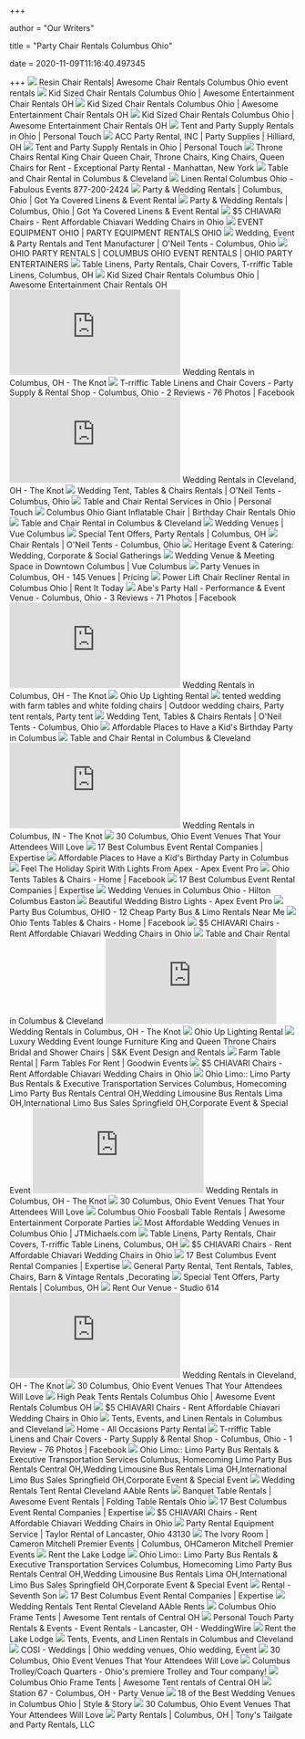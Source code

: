 +++
        
author = "Our Writers"
        
title = "Party Chair Rentals Columbus Ohio"
        
date = 2020-11-09T11:16:40.497345
        
+++
[ ![](https://static.wixstatic.com/media/339d30_d8af1d043521459fae59241d9d991eeb~mv2.jpg/v1/fill/w_1102,h_1102,al_c,q_85,usm_0.66_1.00_0.01/339d30_d8af1d043521459fae59241d9d991eeb~mv2.webp)](https://static.wixstatic.com/media/339d30_d8af1d043521459fae59241d9d991eeb~mv2.jpg/v1/fill/w_1102,h_1102,al_c,q_85,usm_0.66_1.00_0.01/339d30_d8af1d043521459fae59241d9d991eeb~mv2.webp) Resin Chair Rentals| Awesome Chair Rentals Columbus Ohio event rentals
[ ![](https://static.wixstatic.com/media/339d30_5003569bba71466bb567b865b1cb033e~mv2.jpg/v1/fill/w_931,h_466,al_c,q_85/339d30_5003569bba71466bb567b865b1cb033e~mv2.webp)](https://static.wixstatic.com/media/339d30_5003569bba71466bb567b865b1cb033e~mv2.jpg/v1/fill/w_931,h_466,al_c,q_85/339d30_5003569bba71466bb567b865b1cb033e~mv2.webp) Kid Sized Chair Rentals Columbus Ohio | Awesome Entertainment Chair Rentals  OH
[ ![](https://static.wixstatic.com/media/339d30_6934db75224e4ef6bc69a42cf3ca16de~mv2.jpg/v1/fill/w_931,h_466,al_c,q_85/339d30_6934db75224e4ef6bc69a42cf3ca16de~mv2.webp)](https://static.wixstatic.com/media/339d30_6934db75224e4ef6bc69a42cf3ca16de~mv2.jpg/v1/fill/w_931,h_466,al_c,q_85/339d30_6934db75224e4ef6bc69a42cf3ca16de~mv2.webp) Kid Sized Chair Rentals Columbus Ohio | Awesome Entertainment Chair Rentals  OH
[ ![](https://static.wixstatic.com/media/339d30_e6114c354b524ccc8cab71a03a7b89f5~mv2.jpg/v1/fill/w_470,h_442,al_c,lg_1,q_85/339d30_e6114c354b524ccc8cab71a03a7b89f5~mv2.webp)](https://static.wixstatic.com/media/339d30_e6114c354b524ccc8cab71a03a7b89f5~mv2.jpg/v1/fill/w_470,h_442,al_c,lg_1,q_85/339d30_e6114c354b524ccc8cab71a03a7b89f5~mv2.webp) Kid Sized Chair Rentals Columbus Ohio | Awesome Entertainment Chair Rentals  OH
[ ![](https://personaltouchparty.com/wp-content/uploads/interior-wedding5.jpg)](https://personaltouchparty.com/wp-content/uploads/interior-wedding5.jpg) Tent and Party Supply Rentals in Ohio | Personal Touch
[ ![](https://le-cdn.hibuwebsites.com/9381c2b26db3460aa9667afcd3adecc3/dms3rep/multi/opt/Table%2Band%2BChair%2BRental%2Bpage%2Bphoto-640w.jpg)](https://le-cdn.hibuwebsites.com/9381c2b26db3460aa9667afcd3adecc3/dms3rep/multi/opt/Table%2Band%2BChair%2BRental%2Bpage%2Bphoto-640w.jpg) ACC Party Rental, INC | Party Supplies | Hilliard, OH
[ ![](https://personaltouchparty.com/wp-content/uploads/interior-wedding6.jpg)](https://personaltouchparty.com/wp-content/uploads/interior-wedding6.jpg) Tent and Party Supply Rentals in Ohio | Personal Touch
[ ![](http://nebula.wsimg.com/2d0f3618e9cf2e880f9d269b18b4ae89?AccessKeyId=C7245BFDD59D428517FB&disposition=0&alloworigin=1)](http://nebula.wsimg.com/2d0f3618e9cf2e880f9d269b18b4ae89?AccessKeyId=C7245BFDD59D428517FB&disposition=0&alloworigin=1) Throne Chairs Rental King Chair Queen Chair, Throne Chairs, King Chairs,  Queen Chairs for Rent - Exceptional Party Rental - Manhattan, New York
[ ![](https://lirents.net/wp-content/uploads/BirchChiavariChair-585x585.jpg)](https://lirents.net/wp-content/uploads/BirchChiavariChair-585x585.jpg) Table and Chair Rental in Columbus & Cleveland
[ ![](https://www.fabulousevents.com/imgs/linen-rental-columbus-ohio.jpg)](https://www.fabulousevents.com/imgs/linen-rental-columbus-ohio.jpg) Linen Rental Columbus Ohio - Fabulous Events 877-200-2424
[ ![](https://static.wixstatic.com/media/341d98_127c7dac1b70445f80173f0b848a7c48~mv2.png/v1/fill/w_600,h_231,al_c,q_85,usm_0.66_1.00_0.01/NEW%20Website%20logo.webp)](https://static.wixstatic.com/media/341d98_127c7dac1b70445f80173f0b848a7c48~mv2.png/v1/fill/w_600,h_231,al_c,q_85,usm_0.66_1.00_0.01/NEW%20Website%20logo.webp) Party & Wedding Rentals | Columbus, Ohio | Got Ya Covered Linens & Event  Rental
[ ![](https://static.wixstatic.com/media/341d98_09ba3b7d196545bfbbac6c5b12c9133b~mv2.png/v1/fill/w_610,h_222,al_c,q_85,usm_0.66_1.00_0.01/341d98_09ba3b7d196545bfbbac6c5b12c9133b~mv2.webp)](https://static.wixstatic.com/media/341d98_09ba3b7d196545bfbbac6c5b12c9133b~mv2.png/v1/fill/w_610,h_222,al_c,q_85,usm_0.66_1.00_0.01/341d98_09ba3b7d196545bfbbac6c5b12c9133b~mv2.webp) Party & Wedding Rentals | Columbus, Ohio | Got Ya Covered Linens & Event  Rental
[ ![](https://rentweddingchairs.com/wp-content/uploads/2019/03/White-Chair-Thumbnail.jpg)](https://rentweddingchairs.com/wp-content/uploads/2019/03/White-Chair-Thumbnail.jpg) $5 CHIAVARI Chairs - Rent Affordable Chiavari Wedding Chairs in Ohio
[ ![](https://static.wixstatic.com/media/339d30_2e3c0dfc8a844ce9b367c66dab527e21~mv2.png/v1/fill/w_1510,h_1162,al_c/339d30_2e3c0dfc8a844ce9b367c66dab527e21~mv2.png)](https://static.wixstatic.com/media/339d30_2e3c0dfc8a844ce9b367c66dab527e21~mv2.png/v1/fill/w_1510,h_1162,al_c/339d30_2e3c0dfc8a844ce9b367c66dab527e21~mv2.png) EVENT EQUIPMENT OHIO | PARTY EQUIPMENT RENTALS OHIO
[ ![](https://oneiltents.com/wp-content/uploads/2018/04/30M-OSU-ONEIL-TENTS-e1523458418861-1300x590.jpg)](https://oneiltents.com/wp-content/uploads/2018/04/30M-OSU-ONEIL-TENTS-e1523458418861-1300x590.jpg) Wedding, Event & Party Rentals and Tent Manufacturer | O'Neil Tents -  Columbus, Ohio
[ ![](https://static.wixstatic.com/media/339d30_07e8e465af4e4d759757ee2359bd3bfc~mv2.jpg/v1/fill/w_1366,h_507,al_c,q_85/339d30_07e8e465af4e4d759757ee2359bd3bfc~mv2.webp)](https://static.wixstatic.com/media/339d30_07e8e465af4e4d759757ee2359bd3bfc~mv2.jpg/v1/fill/w_1366,h_507,al_c,q_85/339d30_07e8e465af4e4d759757ee2359bd3bfc~mv2.webp) OHIO PARTY RENTALS | COLUMBUS OHIO EVENT RENTALS | OHIO PARTY ENTERTAINERS
[ ![](https://www.trriffic.com/images/home-1.png)](https://www.trriffic.com/images/home-1.png) Table Linens, Party Rentals, Chair Covers, T-rriffic Table Linens, Columbus,  OH
[ ![](https://static.wixstatic.com/media/339d30_625aead90e504e1ba28d9508ab1b0cf3~mv2.jpg/v1/fill/w_931,h_466,al_c,q_85/339d30_625aead90e504e1ba28d9508ab1b0cf3~mv2.webp)](https://static.wixstatic.com/media/339d30_625aead90e504e1ba28d9508ab1b0cf3~mv2.jpg/v1/fill/w_931,h_466,al_c,q_85/339d30_625aead90e504e1ba28d9508ab1b0cf3~mv2.webp) Kid Sized Chair Rentals Columbus Ohio | Awesome Entertainment Chair Rentals  OH
[ ![](https://media-api.xogrp.com/images/0ef3196c-f9bf-4fd7-a83e-16a2d9e965a4~rs_400.h)](https://media-api.xogrp.com/images/0ef3196c-f9bf-4fd7-a83e-16a2d9e965a4~rs_400.h) Wedding Rentals in Columbus, OH - The Knot
[ ![](https://lookaside.fbsbx.com/lookaside/crawler/media/?media_id=519197314922962)](https://lookaside.fbsbx.com/lookaside/crawler/media/?media_id=519197314922962) T-rriffic Table Linens and Chair Covers - Party Supply & Rental Shop -  Columbus, Ohio - 2 Reviews - 76 Photos | Facebook
[ ![](https://media-api.xogrp.com/images/c25181cf-69c6-4bed-bdfa-cfc703f4275a~rs_400.h)](https://media-api.xogrp.com/images/c25181cf-69c6-4bed-bdfa-cfc703f4275a~rs_400.h) Wedding Rentals in Cleveland, OH - The Knot
[ ![](https://oneiltents.com/wp-content/uploads/2018/03/decorative-table-and-chairs_27951758779_o.jpg?gid=18)](https://oneiltents.com/wp-content/uploads/2018/03/decorative-table-and-chairs_27951758779_o.jpg?gid=18) Wedding Tent, Tables & Chairs Rentals | O'Neil Tents - Columbus, Ohio
[ ![](https://personaltouchparty.com/wp-content/uploads/interior-chairs-wide.jpg)](https://personaltouchparty.com/wp-content/uploads/interior-chairs-wide.jpg) Table and Chair Rental Services in Ohio | Personal Touch
[ ![](https://static.wixstatic.com/media/339d30_3687e9f5747f4889b2bb081bce94f167~mv2.png/v1/fill/w_754,h_959,al_c,q_90/339d30_3687e9f5747f4889b2bb081bce94f167~mv2.webp)](https://static.wixstatic.com/media/339d30_3687e9f5747f4889b2bb081bce94f167~mv2.png/v1/fill/w_754,h_959,al_c,q_90/339d30_3687e9f5747f4889b2bb081bce94f167~mv2.webp) Columbus Ohio Giant Inflatable Chair | Birthday Chair Rentals Ohio
[ ![](https://lirents.net/wp-content/uploads/ResinWhiteFront-585x585.jpg)](https://lirents.net/wp-content/uploads/ResinWhiteFront-585x585.jpg) Table and Chair Rental in Columbus & Cleveland
[ ![](https://vuecolumbus-a.akamaihd.net/wp-content/uploads/2018/06/columbus-ohio-wedding-location.jpg)](https://vuecolumbus-a.akamaihd.net/wp-content/uploads/2018/06/columbus-ohio-wedding-location.jpg) Wedding Venues | Vue Columbus
[ ![](http://www.davidsonrental.com/image/hex.jpg)](http://www.davidsonrental.com/image/hex.jpg) Special Tent Offers, Party Rentals | Columbus, OH
[ ![](https://oneiltents.com/wp-content/uploads/2018/04/Rows-of-White-Resin-Padded-Chairs-close-1-e1523554095472.jpg)](https://oneiltents.com/wp-content/uploads/2018/04/Rows-of-White-Resin-Padded-Chairs-close-1-e1523554095472.jpg) Chair Rentals | O'Neil Tents - Columbus, Ohio
[ ![](https://hecyes.com/wp-content/uploads/2019/06/heritage-party-rental-1.jpg)](https://hecyes.com/wp-content/uploads/2019/06/heritage-party-rental-1.jpg) Heritage Event & Catering: Wedding, Corporate & Social Gatherings
[ ![](https://vuecolumbus-a.akamaihd.net/wp-content/uploads/2018/06/downtown-wedding-venue-columbus-ohio.jpg)](https://vuecolumbus-a.akamaihd.net/wp-content/uploads/2018/06/downtown-wedding-venue-columbus-ohio.jpg) Wedding Venue & Meeting Space in Downtown Columbus | Vue Columbus
[ ![](https://eventective-media.azureedge.net/2157757_md.jpg)](https://eventective-media.azureedge.net/2157757_md.jpg) Party Venues in Columbus, OH - 145 Venues | Pricing
[ ![](https://www.rentittoday.com/cmsAdmin/uploads/lift-chair-recliner_015.jpg)](https://www.rentittoday.com/cmsAdmin/uploads/lift-chair-recliner_015.jpg) Power Lift Chair Recliner Rental in Columbus Ohio | Rent It Today
[ ![](https://lookaside.fbsbx.com/lookaside/crawler/media/?media_id=1651541641777478)](https://lookaside.fbsbx.com/lookaside/crawler/media/?media_id=1651541641777478) Abe's Party Hall - Performance & Event Venue - Columbus, Ohio - 3 Reviews -  71 Photos | Facebook
[ ![](https://media-api.xogrp.com/images/07688f85-9af0-4cf3-a244-bc9d54c1d684~rs_400.h)](https://media-api.xogrp.com/images/07688f85-9af0-4cf3-a244-bc9d54c1d684~rs_400.h) Wedding Rentals in Columbus, OH - The Knot
[ ![](https://s3.amazonaws.com/event_lighting/uploads/defiance_ohio_rent_uplights.jpg)](https://s3.amazonaws.com/event_lighting/uploads/defiance_ohio_rent_uplights.jpg) Ohio Up Lighting Rental
[ ![](https://i.pinimg.com/originals/66/b0/e6/66b0e6fd1548dbacb6641ade3d311e7c.jpg)](https://i.pinimg.com/originals/66/b0/e6/66b0e6fd1548dbacb6641ade3d311e7c.jpg) tented wedding with farm tables and white folding chairs | Outdoor wedding  chairs, Party tent rentals, Party tent
[ ![](https://oneiltents.com/wp-content/uploads/2018/04/9-e1523556899263.jpg)](https://oneiltents.com/wp-content/uploads/2018/04/9-e1523556899263.jpg) Wedding Tent, Tables & Chairs Rentals | O'Neil Tents - Columbus, Ohio
[ ![](https://whatshouldwedotodaycolumbus.com/wp-content/uploads/2020/01/affordable-rental-spaces-in-columbus-ohio.jpg)](https://whatshouldwedotodaycolumbus.com/wp-content/uploads/2020/01/affordable-rental-spaces-in-columbus-ohio.jpg) Affordable Places to Have a Kid's Birthday Party in Columbus
[ ![](https://lirents.net/wp-content/uploads/Round36in-585x585.jpg)](https://lirents.net/wp-content/uploads/Round36in-585x585.jpg) Table and Chair Rental in Columbus & Cleveland
[ ![](https://media-api.xogrp.com/images/2e04dc42-35e8-4161-b248-22346c808e0a~rs_400.h)](https://media-api.xogrp.com/images/2e04dc42-35e8-4161-b248-22346c808e0a~rs_400.h) Wedding Rentals in Columbus, IN - The Knot
[ ![](https://blog.bizzabo.com/hs-fs/hubfs/Columbus%20Ohio%20Event%20Venues/columbus-ohio-event-venues-creekside-event-center-min.png?width=600&name=columbus-ohio-event-venues-creekside-event-center-min.png)](https://blog.bizzabo.com/hs-fs/hubfs/Columbus%20Ohio%20Event%20Venues/columbus-ohio-event-venues-creekside-event-center-min.png?width=600&name=columbus-ohio-event-venues-creekside-event-center-min.png) 30 Columbus, Ohio Event Venues That Your Attendees Will Love
[ ![](https://res.cloudinary.com/expertise-com/image/upload/f_auto,fl_lossy,q_auto:low/remote_media/logos/columbus-oh_oh_event-rentals_64.jpg)](https://res.cloudinary.com/expertise-com/image/upload/f_auto,fl_lossy,q_auto:low/remote_media/logos/columbus-oh_oh_event-rentals_64.jpg) 17 Best Columbus Event Rental Companies | Expertise
[ ![](https://whatshouldwedotodaycolumbus.com/wp-content/uploads/2020/01/affordable-party-rental-spaces-columbus.jpg)](https://whatshouldwedotodaycolumbus.com/wp-content/uploads/2020/01/affordable-party-rental-spaces-columbus.jpg) Affordable Places to Have a Kid's Birthday Party in Columbus
[ ![](http://apexeventpro.com/wp-content/uploads/eventcorporatepartyrentals_lightscolumbusohio.jpg)](http://apexeventpro.com/wp-content/uploads/eventcorporatepartyrentals_lightscolumbusohio.jpg) Feel The Holiday Spirit With Lights From Apex - Apex Event Pro
[ ![](https://lookaside.fbsbx.com/lookaside/crawler/media/?media_id=3422244564466897)](https://lookaside.fbsbx.com/lookaside/crawler/media/?media_id=3422244564466897) Ohio Tents Tables & Chairs - Home | Facebook
[ ![](https://res.cloudinary.com/expertise-com/image/upload/f_auto,fl_lossy,q_auto:low/remote_media/logos/columbus-oh_oh_event-rentals_86.jpg)](https://res.cloudinary.com/expertise-com/image/upload/f_auto,fl_lossy,q_auto:low/remote_media/logos/columbus-oh_oh_event-rentals_86.jpg) 17 Best Columbus Event Rental Companies | Expertise
[ ![](https://www3.hilton.com/resources/media/hi/CMHCHHF/en_US/img/shared/full_page_image_gallery/main/HH_weddingtable_675x359_FitToBoxSmallDimension_Center.jpg)](https://www3.hilton.com/resources/media/hi/CMHCHHF/en_US/img/shared/full_page_image_gallery/main/HH_weddingtable_675x359_FitToBoxSmallDimension_Center.jpg) Wedding Venues in Columbus Ohio - Hilton Columbus Easton
[ ![](http://apexeventpro.com/wp-content/uploads/outdoorweddingbistrolights_centralohioeventplanner.jpg)](http://apexeventpro.com/wp-content/uploads/outdoorweddingbistrolights_centralohioeventplanner.jpg) Beautiful Wedding Bistro Lights - Apex Event Pro
[ ![](http://www.partybusescolumbus.com/wp-content/uploads/2016/07/party-bus-columbus.jpeg)](http://www.partybusescolumbus.com/wp-content/uploads/2016/07/party-bus-columbus.jpeg) Party Bus Columbus, OHIO - 12 Cheap Party Bus & Limo Rentals Near Me
[ ![](https://lookaside.fbsbx.com/lookaside/crawler/media/?media_id=3422244524466901)](https://lookaside.fbsbx.com/lookaside/crawler/media/?media_id=3422244524466901) Ohio Tents Tables & Chairs - Home | Facebook
[ ![](https://rentweddingchairs.com/wp-content/uploads/2020/02/Mundy1-450x450.jpg)](https://rentweddingchairs.com/wp-content/uploads/2020/02/Mundy1-450x450.jpg) $5 CHIAVARI Chairs - Rent Affordable Chiavari Wedding Chairs in Ohio
[ ![](https://lirents.net/wp-content/uploads/4ft-Banquet-400x400.jpg)](https://lirents.net/wp-content/uploads/4ft-Banquet-400x400.jpg) Table and Chair Rental in Columbus & Cleveland
[ ![](https://media-api.xogrp.com/images/27aba11d-5788-48dd-85fb-178422919037~rs_400.h)](https://media-api.xogrp.com/images/27aba11d-5788-48dd-85fb-178422919037~rs_400.h) Wedding Rentals in Columbus, OH - The Knot
[ ![](https://s3.amazonaws.com/event_lighting/uploads/vfw_hall_party_decorations.jpg)](https://s3.amazonaws.com/event_lighting/uploads/vfw_hall_party_decorations.jpg) Ohio Up Lighting Rental
[ ![](http://www.skeventrentals.com/wp-content/uploads/2013/07/Ashton-High-Back-Accent-Chair1-229x300.png)](http://www.skeventrentals.com/wp-content/uploads/2013/07/Ashton-High-Back-Accent-Chair1-229x300.png) Luxury Wedding Event lounge Furniture King and Queen Throne Chairs Bridal  and Shower Chairs | S&K Event Design and Rentals
[ ![](https://www.goodwinrentals.com/wp-content/uploads/2015/12/athens-farm-tables-for-rent-in-georgia.jpg)](https://www.goodwinrentals.com/wp-content/uploads/2015/12/athens-farm-tables-for-rent-in-georgia.jpg) Farm Table Rental | Farm Tables For Rent | Goodwin Events
[ ![](https://rentweddingchairs.com/wp-content/uploads/2020/01/White-Chair-Only.png)](https://rentweddingchairs.com/wp-content/uploads/2020/01/White-Chair-Only.png) $5 CHIAVARI Chairs - Rent Affordable Chiavari Wedding Chairs in Ohio
[ ![](https://www.ohiolimo.com/uploads/imports/r5nifo58kg/rsz_hl_page_header.png)](https://www.ohiolimo.com/uploads/imports/r5nifo58kg/rsz_hl_page_header.png) Ohio Limo:: Limo Party Bus Rentals & Executive Transportation Services  Columbus, Homecoming Limo Party Bus Rentals Central OH,Wedding Limousine  Bus Rentals Lima OH,International Limo Bus Sales Springfield OH,Corporate  Event & Special Event
[ ![](https://media-api.xogrp.com/images/3c255fd7-f094-44f5-9414-1dfde4651d1a~rs_400.h)](https://media-api.xogrp.com/images/3c255fd7-f094-44f5-9414-1dfde4651d1a~rs_400.h) Wedding Rentals in Columbus, OH - The Knot
[ ![](https://blog.bizzabo.com/hs-fs/hubfs/Columbus%20Ohio%20Event%20Venues/columbus-ohio-event-venues-the-ivory-room-min.png?width=600&name=columbus-ohio-event-venues-the-ivory-room-min.png)](https://blog.bizzabo.com/hs-fs/hubfs/Columbus%20Ohio%20Event%20Venues/columbus-ohio-event-venues-the-ivory-room-min.png?width=600&name=columbus-ohio-event-venues-the-ivory-room-min.png) 30 Columbus, Ohio Event Venues That Your Attendees Will Love
[ ![](https://static.wixstatic.com/media/339d30_bfbe35cf1b354214869876a50ec9e557~mv2.jpeg/v1/fill/w_600,h_486,al_c,lg_1,q_85/339d30_bfbe35cf1b354214869876a50ec9e557~mv2.webp)](https://static.wixstatic.com/media/339d30_bfbe35cf1b354214869876a50ec9e557~mv2.jpeg/v1/fill/w_600,h_486,al_c,lg_1,q_85/339d30_bfbe35cf1b354214869876a50ec9e557~mv2.webp) Columbus Ohio Foosball Table Rentals | Awesome Entertainment Corporate  Parties
[ ![](http://jtmichaels.com/wp-content/uploads/2016/11/qtq80-AqJuoB.jpeg)](http://jtmichaels.com/wp-content/uploads/2016/11/qtq80-AqJuoB.jpeg) Most Affordable Wedding Venues in Columbus Ohio | JTMichaels.com
[ ![](https://www.trriffic.com/images/og-ad.jpg)](https://www.trriffic.com/images/og-ad.jpg) Table Linens, Party Rentals, Chair Covers, T-rriffic Table Linens, Columbus,  OH
[ ![](https://rentweddingchairs.com/wp-content/uploads/2020/02/FB_IMG_1581984678935.jpg)](https://rentweddingchairs.com/wp-content/uploads/2020/02/FB_IMG_1581984678935.jpg) $5 CHIAVARI Chairs - Rent Affordable Chiavari Wedding Chairs in Ohio
[ ![](https://res.cloudinary.com/expertise-com/image/upload/f_auto,fl_lossy,q_auto:low/remote_media/logos/columbus-oh_oh_event-rentals_62.jpg)](https://res.cloudinary.com/expertise-com/image/upload/f_auto,fl_lossy,q_auto:low/remote_media/logos/columbus-oh_oh_event-rentals_62.jpg) 17 Best Columbus Event Rental Companies | Expertise
[ ![](http://www.callgeneralrental.com/uploads/3/4/8/6/34868637/editor/chair-rental.jpg?1578018802)](http://www.callgeneralrental.com/uploads/3/4/8/6/34868637/editor/chair-rental.jpg?1578018802) General Party Rental, Tent Rentals, Tables, Chairs, Barn & Vintage Rentals ,Decorating
[ ![](http://www.davidsonrental.com/files/111130337.png)](http://www.davidsonrental.com/files/111130337.png) Special Tent Offers, Party Rentals | Columbus, OH
[ ![](https://studio614.co/wp-content/uploads/2019/04/columbus-event-venue-ohio.jpeg)](https://studio614.co/wp-content/uploads/2019/04/columbus-event-venue-ohio.jpeg) Rent Our Venue - Studio 614
[ ![](https://media-api.xogrp.com/images/887fba42-6830-40ea-ba5b-66adcf6c76ab~rs_400.h)](https://media-api.xogrp.com/images/887fba42-6830-40ea-ba5b-66adcf6c76ab~rs_400.h) Wedding Rentals in Cleveland, OH - The Knot
[ ![](https://blog.bizzabo.com/hs-fs/hubfs/Columbus%20Ohio%20Event%20Venues/columbus-ohio-event-venues-renaissance-columbus-downtown-hotel-min.png?width=600&name=columbus-ohio-event-venues-renaissance-columbus-downtown-hotel-min.png)](https://blog.bizzabo.com/hs-fs/hubfs/Columbus%20Ohio%20Event%20Venues/columbus-ohio-event-venues-renaissance-columbus-downtown-hotel-min.png?width=600&name=columbus-ohio-event-venues-renaissance-columbus-downtown-hotel-min.png) 30 Columbus, Ohio Event Venues That Your Attendees Will Love
[ ![](https://static.wixstatic.com/media/339d30_3f43939e8ed14caab772e1cfd4705b74~mv2.png/v1/fill/w_1094,h_1102,al_c,q_90,usm_0.66_1.00_0.01/339d30_3f43939e8ed14caab772e1cfd4705b74~mv2.webp)](https://static.wixstatic.com/media/339d30_3f43939e8ed14caab772e1cfd4705b74~mv2.png/v1/fill/w_1094,h_1102,al_c,q_90,usm_0.66_1.00_0.01/339d30_3f43939e8ed14caab772e1cfd4705b74~mv2.webp) High Peak Tents Rentals Columbus Ohio | Awesome Event Rentals Columbus OH
[ ![](https://rentweddingchairs.com/wp-content/uploads/2020/02/IMG_3003-450x450.jpg)](https://rentweddingchairs.com/wp-content/uploads/2020/02/IMG_3003-450x450.jpg) $5 CHIAVARI Chairs - Rent Affordable Chiavari Wedding Chairs in Ohio
[ ![](https://lirents.net/wp-content/uploads/hp_button_03.jpg)](https://lirents.net/wp-content/uploads/hp_button_03.jpg) Tents, Events, and Linen Rentals in Columbus and Cleveland
[ ![](https://allparty.com/wp-content/uploads/2020/07/contact-4.jpg)](https://allparty.com/wp-content/uploads/2020/07/contact-4.jpg) Home - All Occasions Party Rental
[ ![](https://lookaside.fbsbx.com/lookaside/crawler/media/?media_id=151406788368685)](https://lookaside.fbsbx.com/lookaside/crawler/media/?media_id=151406788368685) T-rriffic Table Linens and Chair Covers - Party Supply & Rental Shop -  Columbus, Ohio - 1 Review - 76 Photos | Facebook
[ ![](https://www.ohiolimo.com/uploads/dynamic_areas/OFxFQPAnaeUxvJzCnD4T/34/autoSTRADA_Browse_Inventory.png)](https://www.ohiolimo.com/uploads/dynamic_areas/OFxFQPAnaeUxvJzCnD4T/34/autoSTRADA_Browse_Inventory.png) Ohio Limo:: Limo Party Bus Rentals & Executive Transportation Services  Columbus, Homecoming Limo Party Bus Rentals Central OH,Wedding Limousine  Bus Rentals Lima OH,International Limo Bus Sales Springfield OH,Corporate  Event & Special Event
[ ![](https://www.aablerents.com/wp-content/uploads/2020/08/aable-rents-sub-rentals-for-industry-professionals-tile-1024x1024.jpg)](https://www.aablerents.com/wp-content/uploads/2020/08/aable-rents-sub-rentals-for-industry-professionals-tile-1024x1024.jpg) Wedding Rentals Tent Rental Cleveland AAble Rents
[ ![](https://static.wixstatic.com/media/339d30_da67ba3a307a4dad878f8a96cb9e459a~mv2.jpeg/v1/fill/w_540,h_540,al_c,lg_1,q_85/339d30_da67ba3a307a4dad878f8a96cb9e459a~mv2.webp)](https://static.wixstatic.com/media/339d30_da67ba3a307a4dad878f8a96cb9e459a~mv2.jpeg/v1/fill/w_540,h_540,al_c,lg_1,q_85/339d30_da67ba3a307a4dad878f8a96cb9e459a~mv2.webp) Banquet Table Rentals | Awesome Event Rentals | Folding Table Rentals Ohio
[ ![](https://res.cloudinary.com/expertise-com/image/upload/f_auto,fl_lossy,q_auto:low/remote_media/logos/columbus-oh_oh_event-rentals_56.jpg)](https://res.cloudinary.com/expertise-com/image/upload/f_auto,fl_lossy,q_auto:low/remote_media/logos/columbus-oh_oh_event-rentals_56.jpg) 17 Best Columbus Event Rental Companies | Expertise
[ ![](https://rentweddingchairs.com/wp-content/uploads/2019/03/Gold-Chair-Thumbnail.jpg)](https://rentweddingchairs.com/wp-content/uploads/2019/03/Gold-Chair-Thumbnail.jpg) $5 CHIAVARI Chairs - Rent Affordable Chiavari Wedding Chairs in Ohio
[ ![](https://www.taylorrentallancaster.com/images/party-rental-inspiration-48.jpg)](https://www.taylorrentallancaster.com/images/party-rental-inspiration-48.jpg) Party Rental Equipment Service | Taylor Rental of Lancaster, Ohio 43130
[ ![](https://cameronmitchellpremierevents.com/wp-content/uploads/2019/11/IRoom.jpg)](https://cameronmitchellpremierevents.com/wp-content/uploads/2019/11/IRoom.jpg) The Ivory Room | Cameron Mitchell Premier Events | Columbus, OHCameron  Mitchell Premier Events
[ ![](https://choctawlake.com/wp-content/uploads/2020/04/IMG-1599-1024x768.jpg)](https://choctawlake.com/wp-content/uploads/2020/04/IMG-1599-1024x768.jpg) Rent the Lake Lodge
[ ![](https://www.ohiolimo.com/uploads/dynamic_areas/3iGNFhSnty6AAWyJR8EQ/34/autoSTRADA_About_Us_min.png)](https://www.ohiolimo.com/uploads/dynamic_areas/3iGNFhSnty6AAWyJR8EQ/34/autoSTRADA_About_Us_min.png) Ohio Limo:: Limo Party Bus Rentals & Executive Transportation Services  Columbus, Homecoming Limo Party Bus Rentals Central OH,Wedding Limousine  Bus Rentals Lima OH,International Limo Bus Sales Springfield OH,Corporate  Event & Special Event
[ ![](https://images.squarespace-cdn.com/content/v1/51abeb0be4b08f6a770c06bf/1563804457701-3SUG14BVD0865VLV361Q/ke17ZwdGBToddI8pDm48kLkXF2pIyv_F2eUT9F60jBl7gQa3H78H3Y0txjaiv_0fDoOvxcdMmMKkDsyUqMSsMWxHk725yiiHCCLfrh8O1z4YTzHvnKhyp6Da-NYroOW3ZGjoBKy3azqku80C789l0iyqMbMesKd95J-X4EagrgU9L3Sa3U8cogeb0tjXbfawd0urKshkc5MgdBeJmALQKw/D10A0348.jpg?format=2500w)](https://images.squarespace-cdn.com/content/v1/51abeb0be4b08f6a770c06bf/1563804457701-3SUG14BVD0865VLV361Q/ke17ZwdGBToddI8pDm48kLkXF2pIyv_F2eUT9F60jBl7gQa3H78H3Y0txjaiv_0fDoOvxcdMmMKkDsyUqMSsMWxHk725yiiHCCLfrh8O1z4YTzHvnKhyp6Da-NYroOW3ZGjoBKy3azqku80C789l0iyqMbMesKd95J-X4EagrgU9L3Sa3U8cogeb0tjXbfawd0urKshkc5MgdBeJmALQKw/D10A0348.jpg?format=2500w) Rental - Seventh Son
[ ![](https://res.cloudinary.com/expertise-com/image/upload/f_auto,fl_lossy,q_auto:low/remote_media/logos/columbus-oh_oh_event-rentals_55.jpg)](https://res.cloudinary.com/expertise-com/image/upload/f_auto,fl_lossy,q_auto:low/remote_media/logos/columbus-oh_oh_event-rentals_55.jpg) 17 Best Columbus Event Rental Companies | Expertise
[ ![](https://www.aablerents.com/wp-content/uploads/2020/08/homepage_corporate_events_tile-1024x683.jpg)](https://www.aablerents.com/wp-content/uploads/2020/08/homepage_corporate_events_tile-1024x683.jpg) Wedding Rentals Tent Rental Cleveland AAble Rents
[ ![](https://static.wixstatic.com/media/339d30_44b31204113c4b2598fc4abe487b3f93~mv2.png/v1/fill/w_854,h_1102,al_c,q_90,usm_0.66_1.00_0.01/339d30_44b31204113c4b2598fc4abe487b3f93~mv2.webp)](https://static.wixstatic.com/media/339d30_44b31204113c4b2598fc4abe487b3f93~mv2.png/v1/fill/w_854,h_1102,al_c,q_90,usm_0.66_1.00_0.01/339d30_44b31204113c4b2598fc4abe487b3f93~mv2.webp) Columbus Ohio Frame Tents | Awesome Tent rentals of Central OH
[ ![](https://cdn0.weddingwire.com/emp/fotos/1/9/0/2/6/0/1389990464576-photo-.jpg)](https://cdn0.weddingwire.com/emp/fotos/1/9/0/2/6/0/1389990464576-photo-.jpg) Personal Touch Party Rentals & Events - Event Rentals - Lancaster, OH -  WeddingWire
[ ![](https://choctawlake.com/wp-content/uploads/2020/04/IMG-1598-1024x768.jpg)](https://choctawlake.com/wp-content/uploads/2020/04/IMG-1598-1024x768.jpg) Rent the Lake Lodge
[ ![](https://lirents.net/wp-content/uploads/hp_button_01.jpg)](https://lirents.net/wp-content/uploads/hp_button_01.jpg) Tents, Events, and Linen Rentals in Columbus and Cleveland
[ ![](https://i.pinimg.com/originals/23/1b/86/231b868fea23dc3e74085f8bf48b0bc0.jpg)](https://i.pinimg.com/originals/23/1b/86/231b868fea23dc3e74085f8bf48b0bc0.jpg) COSI - Weddings | Ohio wedding venues, Ohio wedding, Event
[ ![](https://blog.bizzabo.com/hs-fs/hubfs/Columbus%20Ohio%20Event%20Venues/columbus-ohio-event-venues-graystone-wine-cellar-min.png?width=480&name=columbus-ohio-event-venues-graystone-wine-cellar-min.png)](https://blog.bizzabo.com/hs-fs/hubfs/Columbus%20Ohio%20Event%20Venues/columbus-ohio-event-venues-graystone-wine-cellar-min.png?width=480&name=columbus-ohio-event-venues-graystone-wine-cellar-min.png) 30 Columbus, Ohio Event Venues That Your Attendees Will Love
[ ![](http://www.columbustrolley.com/wp-content/uploads/2012/05/trolleyslider1.png)](http://www.columbustrolley.com/wp-content/uploads/2012/05/trolleyslider1.png) Columbus Trolley/Coach Quarters - Ohio's premiere Trolley and Tour company!
[ ![](https://static.wixstatic.com/media/339d30_3ba9b59b05b54d06be11ca14978f292b~mv2.jpg/v1/fill/w_1406,h_1102,al_c,q_85,usm_0.66_1.00_0.01/339d30_3ba9b59b05b54d06be11ca14978f292b~mv2.webp)](https://static.wixstatic.com/media/339d30_3ba9b59b05b54d06be11ca14978f292b~mv2.jpg/v1/fill/w_1406,h_1102,al_c,q_85,usm_0.66_1.00_0.01/339d30_3ba9b59b05b54d06be11ca14978f292b~mv2.webp) Columbus Ohio Frame Tents | Awesome Tent rentals of Central OH
[ ![](https://eventective-media.azureedge.net/1962476_lg.jpg)](https://eventective-media.azureedge.net/1962476_lg.jpg) Station 67 - Columbus, OH - Party Venue
[ ![](https://www.stylestorycreative.com/wp-content/uploads/2019/06/16-strongwater-columbus.jpg)](https://www.stylestorycreative.com/wp-content/uploads/2019/06/16-strongwater-columbus.jpg) 18 of the Best Wedding Venues in Columbus Ohio | Style & Story
[ ![](https://blog.bizzabo.com/hs-fs/hubfs/Columbus%20Ohio%20Event%20Venues/columbus-ohio-event-venues-longaberger-alumni-house-min.png?width=600&name=columbus-ohio-event-venues-longaberger-alumni-house-min.png)](https://blog.bizzabo.com/hs-fs/hubfs/Columbus%20Ohio%20Event%20Venues/columbus-ohio-event-venues-longaberger-alumni-house-min.png?width=600&name=columbus-ohio-event-venues-longaberger-alumni-house-min.png) 30 Columbus, Ohio Event Venues That Your Attendees Will Love
[ ![](https://static.wixstatic.com/media/b57bf5_fa1f85b89b594b72bc48f5e3f272fbfd~mv2.png/v1/fit/w_2500,h_1330,al_c/b57bf5_fa1f85b89b594b72bc48f5e3f272fbfd~mv2.png)](https://static.wixstatic.com/media/b57bf5_fa1f85b89b594b72bc48f5e3f272fbfd~mv2.png/v1/fit/w_2500,h_1330,al_c/b57bf5_fa1f85b89b594b72bc48f5e3f272fbfd~mv2.png) Party Rentals | Columbus, OH | Tony's Tailgate and Party Rentals, LLC
